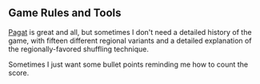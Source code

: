 

## Game Rules and Tools

[Pagat](https://www.pagat.com/) is great and all, but sometimes I don't need  a detailed history of the game, with fifteen different regional variants and a detailed explanation of the regionally-favored shuffling technique.

Sometimes I just want some bullet points reminding me how to count the score.
